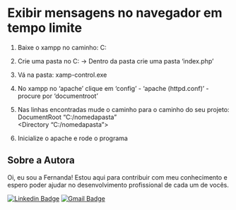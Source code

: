 # Exibir mensagens no navegador em tempo limite
1. Baixe o xampp no caminho: C: 
2. Crie uma pasta no C: -> Dentro da pasta crie uma pasta ‘index.php’ 
3. Vá na pasta: xamp-control.exe 
4. No xampp no ‘apache’ clique em ‘config’ - ‘apache (httpd.conf)’ - procure por ‘documentroot’ <br>

5. Nas linhas encontradas mude o caminho para o caminho do seu projeto: <br>
DocumentRoot “C:/nomedapasta” <br>
<Directory “C:/nomedapasta”> <br>

6. Inicialize o apache e rode o programa

## Sobre a Autora
Oi, eu sou a Fernanda! Estou aqui para contribuir com meu conhecimento e espero poder ajudar no desenvolvimento profissional de cada um de vocês.

[![Linkedin Badge](https://img.shields.io/badge/-Fernanda_Maki_Hirose-blue?style=flat-square&logo=Linkedin&logoColor=white&link=https://www.linkedin.com/in/fernanda-maki-hirose-801117208/)](https://www.linkedin.com/in/fernanda-maki-hirose-801117208/)  [![Gmail Badge](https://img.shields.io/badge/-femahi2020@gmail.com-c14438?style=flat-square&logo=Gmail&logoColor=white&link=mailto:femahi2020@gmail.com)](mailto:femahi2020@gmail.com)




